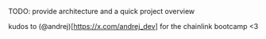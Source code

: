 TODO: provide architecture and a quick project overview 


kudos to (@andrej)[https://x.com/andrej_dev] for the chainlink bootcamp <3
